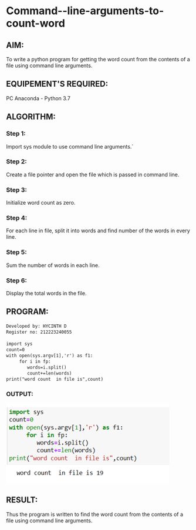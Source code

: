 # Command--line-arguments-to-count-word
## AIM:
To write a python program for getting the word count from the contents of a file using command line arguments.
## EQUIPEMENT'S REQUIRED: 
PC
Anaconda - Python 3.7
## ALGORITHM: 
### Step 1:
Import sys module to use command line arguments.`
### Step 2: 
 Create a file pointer and open the file which is passed in command line.
### Step 3: 
Initialize word count as zero.
### Step 4:  
For each line in file, split it into words and find number of the words in every line.
### Step 5: 
Sum the number of words in each line.
### Step 6: 
Display the total words in the file.
## PROGRAM:
```
Developed by: HYCINTH D
Register no: 212223240055

import sys
count=0
with open(sys.argv[1],'r') as f1:
     for i in fp:
        words=i.split()
        count+=len(words)
print("word count  in file is",count)
```
### OUTPUT:
![alt text](image.png)

## RESULT:
Thus the program is written to find the word count from the contents of a file using command line arguments.
